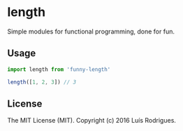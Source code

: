 # length

Simple modules for functional programming, done for fun.

## Usage

```javascript
import length from 'funny-length'

length([1, 2, 3]) // 3
```

## License

The MIT License (MIT). Copyright (c) 2016 Luís Rodrigues.
